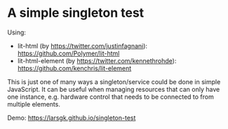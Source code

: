# A simple singleton test

Using:

* lit-html (by https://twitter.com/justinfagnani): https://github.com/Polymer/lit-html
* lit-html-element (by https://twitter.com/kennethrohde): https://github.com/kenchris/lit-element

This is just one of many ways a singleton/service could be done in simple JavaScript.  It can be useful when managing resources that can only have one instance, e.g. hardware control that needs to be connected to from multiple elements.

Demo: https://larsgk.github.io/singleton-test

